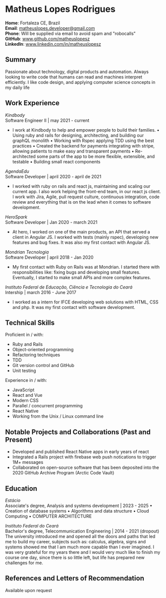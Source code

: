 # Matheus Lopes Rodrigues

**Home**: Fortaleza CE, Brazil \
**Email**: matheuslopes.developer@gmail.com \
**Phone**: Will be supplied via email to avoid spam and "robocalls" \
**GitHub**: www.github.com/matheuslopesz \
**LinkedIn**: www.linkedin.com/in/matheuslopesz

## Summary

Passionate about technology, digital products and automation. Always looking to write code that humans can read and machines interpret efficiently. I like code design, and applying computer science concepts in my daily life

## Work Experience


*Kindbody* \
Software Engineer II | may 2021 - current
  - I work at Kindbody to help and empower people to build their families.
  • Using ruby and rails for designing, architecting, and building our graphQL monolith
  • Working with Rspec applying TDD using the best practices 
  • Created the backend for payments integrating with stripe, allowing patients to make easy and transparent payments
  • Re-architected some parts of the app to be more flexible, extensible, and testable
  • Building small react components

*AgendaEdu* \
Software Developer | april 2020 - april de 2021
- I worked with ruby ​​on rails and react js, maintaining and scaling our current app. I also work helping the front-end team, in our react js client. I work with Jira, Agile, pull request culture, continuous integration, code review and everything that is on the lead when it comes to software development.

*HeroSpark* \
Software Developer | Jan 2020 - march 2021
- At hero, I worked on one of the main products, an API that served a client in Angular JS. I worked with tests (mainly rspec), developing new features and bug fixes. It was also my first contact with Angular JS.
  
*Mondrian Tecnologia* \
Software Developer | april 2018 - Jan 2020
- My first contact with Ruby on Rails was at Mondrian. I started there with responsibilities like: fixing bugs and developing small features. Eventually, I started to make small APIs and more complex features.

*Instituto Federal de Educação, Ciência e Tecnologia do Ceará* \
Intership | march 2016 - June 2017
- I worked as a intern for IFCE developing web solutions with HTML, CSS and php. It was my first contact with software development.

## Technical Skills

Proficient in / with:
- Ruby and Rails
- Object-oriented programming
- Refactoring techniques
- TDD
- Git version control and GitHub
- Unit testing

Experience in / with:
- JavaScript
- React and Vue
- Modern CSS
- Parallel / concurrent programming
- React Native
- Working from the Unix / Linux command line
## Notable Projects and Collaborations (Past and Present)

- Developed and published React Native apps in early years of react
- Integrated a Rails project with firebase web push notications to trigger 1M+ messages
- Collaborated on open-source software that has been deposited into the 2020
  GitHub Archive Program (Arctic Code Vault)

## Education
*Estácio* \
Associate's degree, Analysis and systems development | 2023 - 2025
  • Creation of database systems
  • Algorithms and data structure
  • Cloud Computing
  • COMPUTER ARCHITECTURE

*Instituto Federal do Ceará* \
Bachelor's degree, Telecommunication Engineering | 2014 - 2021 (dropout)
  The university introduced me and opened all the doors and paths that led me to build my career, subjects such as: calculus, algebra, signs and systems showed me that I am much more capable than I ever imagined. I was very grateful for my years there and I would very much like to finish my course one day, since there is so little left, but life has prepared new challenges for me.


## References and Letters of Recommendation

Available upon request
